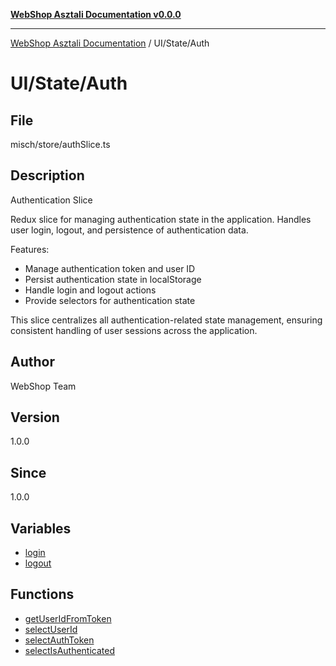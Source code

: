 [**WebShop Asztali Documentation v0.0.0**](../../../README.md)

***

[WebShop Asztali Documentation](../../../modules.md) / UI/State/Auth

# UI/State/Auth

## File

misch/store/authSlice.ts

## Description

Authentication Slice

Redux slice for managing authentication state in the application.
Handles user login, logout, and persistence of authentication data.

Features:
- Manage authentication token and user ID
- Persist authentication state in localStorage
- Handle login and logout actions
- Provide selectors for authentication state

This slice centralizes all authentication-related state management,
ensuring consistent handling of user sessions across the application.

## Author

WebShop Team

## Version

1.0.0

## Since

1.0.0

## Variables

- [login](variables/login.md)
- [logout](variables/logout.md)

## Functions

- [getUserIdFromToken](functions/getUserIdFromToken.md)
- [selectUserId](functions/selectUserId.md)
- [selectAuthToken](functions/selectAuthToken.md)
- [selectIsAuthenticated](functions/selectIsAuthenticated.md)
